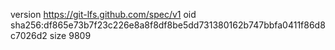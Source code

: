 version https://git-lfs.github.com/spec/v1
oid sha256:df865e73b7f23c226e8a8f8df8be5dd731380162b747bbfa0411f86d8c7026d2
size 9809
